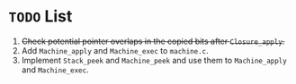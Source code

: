 # `TODO` List

1. ~~Check potential pointer overlaps in the copied bits after `Closure_apply`.~~
2. Add `Machine_apply` and `Machine_exec` to `machine.c`.
3. Implement `Stack_peek` and `Machine_peek` and use them to `Machine_apply` and
   `Machine_exec`.
